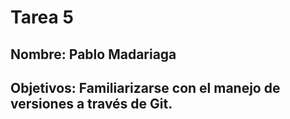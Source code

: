 # Tarea 5
## Nombre: Pablo Madariaga
## Objetivos: Familiarizarse con el manejo de versiones a través de Git.